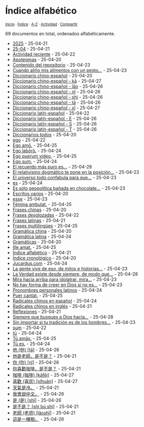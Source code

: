# Índice alfabético
<sup>[Inicio](https://github.com/jucardus/jucardus.github.io/repo/blob/main/readme.md) · [Índice](https://github.com/jucardus/jucardus.github.io/repo/blob/main/readme.md#contenido) · [A-Z](https://github.com/jucardus/jucardus.github.io/repo/blob/main/indices/alfabetico.md) · [Actividad](https://github.com/jucardus/jucardus.github.io/repo/blob/main/indices/actividad.md) · [Compartir](https://x.com/intent/tweet?text=%C3%8Dndice%20alfab%C3%A9tico%20de%20las%20entradas%20en%20Jucardus.%0A%E2%86%92%20https%3A%2F%2Fgithub.com%2Fjucardus%2Frepo%2Fblob%2Fmain%2Findices%2Falfabetico.md%0A%0A%23indcs_jucardus%0A%40jucardus)</sup>

69 documentos en total, ordenados alfabéticamente.

* [2025](https://github.com/jucardus/jucardus.github.io/repo/blob/main/contenido/25/25.md) - 25-04-21
* [25-04](https://github.com/jucardus/jucardus.github.io/repo/blob/main/contenido/25/04/25-04.md) - 25-04-21
* [Actividad reciente](https://github.com/jucardus/jucardus.github.io/repo/blob/main/indices/actividad.md) - 25-04-22
* [Apotegmas](https://github.com/jucardus/jucardus.github.io/repo/blob/main/indices/apotegmas.md) - 25-04-20
* [Contenido del repositorio](https://github.com/jucardus/jucardus.github.io/repo/blob/main/contenido/contenido.md) - 25-04-23
* [Cuando aliño mis alimentos con un pesto...](https://github.com/jucardus/jucardus.github.io/repo/blob/main/contenido/25/04/23/cuando-alino-mis-alimentos-con.md) - 25-04-23
* [Diccionario chino-español](https://github.com/jucardus/jucardus.github.io/repo/blob/main/indices/chino-espanol.md) - 25-04-20
* [Diccionario chino-español - kā](https://github.com/jucardus/jucardus.github.io/repo/blob/main/indices/chino-espanol-ka1.md) - 25-04-27
* [Diccionario chino-español - lǎo](https://github.com/jucardus/jucardus.github.io/repo/blob/main/indices/chino-espanol-lao3.md) - 25-04-26
* [Diccionario chino-español - nǐ](https://github.com/jucardus/jucardus.github.io/repo/blob/main/indices/chino-espanol-ni3.md) - 25-04-26
* [Diccionario chino-español - shì](https://github.com/jucardus/jucardus.github.io/repo/blob/main/indices/chino-espanol-shi4.md) - 25-04-26
* [Diccionario chino-español - tā](https://github.com/jucardus/jucardus.github.io/repo/blob/main/indices/chino-espanol-ta1.md) - 25-04-26
* [Diccionario chino-español - xǐ](https://github.com/jucardus/jucardus.github.io/repo/blob/main/indices/chino-espanol-xi3.md) - 25-04-27
* [Diccionario latín-español](https://github.com/jucardus/jucardus.github.io/repo/blob/main/indices/latin-espanol.md) - 25-04-22
* [Diccionario latín-español - E](https://github.com/jucardus/jucardus.github.io/repo/blob/main/indices/latin-espanol-e.md) - 25-04-26
* [Diccionario latín-español - S](https://github.com/jucardus/jucardus.github.io/repo/blob/main/indices/latin-espanol-s.md) - 25-04-26
* [Diccionario latín-español - T](https://github.com/jucardus/jucardus.github.io/repo/blob/main/indices/latin-espanol-t.md) - 25-04-26
* [Diccionarios todos](https://github.com/jucardus/jucardus.github.io/repo/blob/main/indices/diccionarios.md) - 25-04-20
* [ego](https://github.com/jucardus/jucardus.github.io/repo/blob/main/contenido/25/04/22/ego.md) - 25-04-22
* [Ego amō.](https://github.com/jucardus/jucardus.github.io/repo/blob/main/contenido/25/04/25/ego-amo.md) - 25-04-25
* [Ego labōrō.](https://github.com/jucardus/jucardus.github.io/repo/blob/main/contenido/25/04/24/ego-laboro.md) - 25-04-24
* [Ego puerum video.](https://github.com/jucardus/jucardus.github.io/repo/blob/main/contenido/25/04/25/ego-puerum-video.md) - 25-04-25
* [Ego sum.](https://github.com/jucardus/jucardus.github.io/repo/blob/main/contenido/25/04/24/ego-sum.md) - 25-04-24
* [El recuerdo más puro es...](https://github.com/jucardus/jucardus.github.io/repo/blob/main/contenido/25/04/28/el-recuerdo-mas-puro-es.md) - 25-04-28
* [El relativismo dogmático te pone en la posición...](https://github.com/jucardus/jucardus.github.io/repo/blob/main/contenido/25/04/23/el-relativismo-dogmatico-te-pone.md) - 25-04-23
* [El universo todo confabula para que...](https://github.com/jucardus/jucardus.github.io/repo/blob/main/contenido/25/04/23/el-universo-todo-confabula-para.md) - 25-04-23
* [es](https://github.com/jucardus/jucardus.github.io/repo/blob/main/contenido/25/04/24/es.md) - 25-04-24
* [Es sólo geopolítica bañada en chocolate...](https://github.com/jucardus/jucardus.github.io/repo/blob/main/contenido/25/04/23/es-solo-geopolitica-banada-en.md) - 25-04-23
* [Escritos varios](https://github.com/jucardus/jucardus.github.io/repo/blob/main/indices/escritos.md) - 25-04-20
* [esse](https://github.com/jucardus/jucardus.github.io/repo/blob/main/contenido/25/04/23/esse.md) - 25-04-23
* [Fēmina ambulat.](https://github.com/jucardus/jucardus.github.io/repo/blob/main/contenido/25/04/25/femina-ambulat.md) - 25-04-25
* [Frases chinas](https://github.com/jucardus/jucardus.github.io/repo/blob/main/indices/frases-chinas.md) - 25-04-20
* [Frases desglozadas](https://github.com/jucardus/jucardus.github.io/repo/blob/main/indices/frases.md) - 25-04-22
* [Frases latinas](https://github.com/jucardus/jucardus.github.io/repo/blob/main/indices/frases-latinas.md) - 25-04-21
* [Frases multilingües](https://github.com/jucardus/jucardus.github.io/repo/blob/main/indices/frases-multilingues.md) - 25-04-25
* [Gramática china](https://github.com/jucardus/jucardus.github.io/repo/blob/main/indices/gramatica-china.md) - 25-04-20
* [Gramática latina](https://github.com/jucardus/jucardus.github.io/repo/blob/main/indices/gramatica-latina.md) - 25-04-24
* [Gramáticas](https://github.com/jucardus/jucardus.github.io/repo/blob/main/indices/gramaticas.md) - 25-04-20
* [Ille amat.](https://github.com/jucardus/jucardus.github.io/repo/blob/main/contenido/25/04/25/ille-amat.md) - 25-04-25
* [Índice alfabético](https://github.com/jucardus/jucardus.github.io/repo/blob/main/indices/alfabetico.md) - 25-04-21
* [Índice cronológico](https://github.com/jucardus/jucardus.github.io/repo/blob/main/indices/cronologico.md) - 25-04-20
* [Jucardus.com](https://github.com/jucardus/jucardus.github.io/repo/blob/main/readme.md) - 25-04-24
* [La gente vive de eso, de mitos e historias...](https://github.com/jucardus/jucardus.github.io/repo/blob/main/contenido/25/04/23/la-gente-vive-de-eso.md) - 25-04-23
* [La Verdad existe desde siempre, de modo que...](https://github.com/jucardus/jucardus.github.io/repo/blob/main/contenido/25/04/28/la-verdad-existe-desde-siempre.md) - 25-04-28
* [Mira hacia arriba para idolatrar, mira...](https://github.com/jucardus/jucardus.github.io/repo/blob/main/contenido/25/04/23/mira-hacia-arriba-para-idolatrar.md) - 25-04-23
* [No hay forma de creer en Dios si no es...](https://github.com/jucardus/jucardus.github.io/repo/blob/main/contenido/25/04/23/no-hay-forma-de-creer-en.md) - 25-04-23
* [Pronombres personales latinos](https://github.com/jucardus/jucardus.github.io/repo/blob/main/contenido/25/04/24/pronombres-personales-latinos.md) - 25-04-24
* [Puer cantat.](https://github.com/jucardus/jucardus.github.io/repo/blob/main/contenido/25/04/25/puer-cantat.md) - 25-04-25
* [Radicales chinos en español](https://github.com/jucardus/jucardus.github.io/repo/blob/main/contenido/25/04/24/radicales-chinos-espanol.md) - 25-04-24
* [Radicales chinos en inglés](https://github.com/jucardus/jucardus.github.io/repo/blob/main/contenido/25/04/21/radicales-chinos-ingles.md) - 25-04-21
* [Reflexiones](https://github.com/jucardus/jucardus.github.io/repo/blob/main/indices/reflexiones.md) - 25-04-21
* [Siempre que busques a Dios hacia...](https://github.com/jucardus/jucardus.github.io/repo/blob/main/contenido/25/04/28/siempre-que-busques-a-dios.md) - 25-04-28
* [Sin importar si tu tradición es de los hombres...](https://github.com/jucardus/jucardus.github.io/repo/blob/main/contenido/25/04/23/sin-importar-si-tu-tradicion.md) - 25-04-23
* [sum](https://github.com/jucardus/jucardus.github.io/repo/blob/main/contenido/25/04/22/sum.md) - 25-04-22
* [tū](https://github.com/jucardus/jucardus.github.io/repo/blob/main/contenido/25/04/24/tu.md) - 25-04-24
* [Tū amās.](https://github.com/jucardus/jucardus.github.io/repo/blob/main/contenido/25/04/25/tu-amas.md) - 25-04-25
* [Tū es.](https://github.com/jucardus/jucardus.github.io/repo/blob/main/contenido/25/04/24/tu-es.md) - 25-04-24
* [他 (他) [tā]](https://github.com/jucardus/jucardus.github.io/repo/blob/main/contenido/25/04/26/ta1-20182.md) - 25-04-26
* [他是老師，是不是？](https://github.com/jucardus/jucardus.github.io/repo/blob/main/contenido/25/04/20/ta1-shi4-lao3-shi1-shi4-bu2-shi4.md) - 25-04-21
* [你 (你) [nǐ]](https://github.com/jucardus/jucardus.github.io/repo/blob/main/contenido/25/04/26/ni3-20320.md) - 25-04-26
* [你喜歡咖啡，是不是？](https://github.com/jucardus/jucardus.github.io/repo/blob/main/contenido/25/04/20/ni3-xi3-huan1-ka1-fei1-shi4-bu2-shi4.md) - 25-04-21
* [咖啡 (咖啡) [kāfēi]](https://github.com/jucardus/jucardus.github.io/repo/blob/main/contenido/25/04/27/ka1-fei1.md) - 25-04-27
* [喜歡 (喜欢) [xǐhuān]](https://github.com/jucardus/jucardus.github.io/repo/blob/main/contenido/25/04/27/xi3-huan1.md) - 25-04-27
* [天氣是冷。](https://github.com/jucardus/jucardus.github.io/repo/blob/main/contenido/25/04/21/tian1-qi4-shi4-leng3.md) - 25-04-21
* [我會說中文。](https://github.com/jucardus/jucardus.github.io/repo/blob/main/contenido/25/04/26/wo3-hui4-shuo1-zhong1-wen2.md) - 25-04-26
* [是 (是) [shì]](https://github.com/jucardus/jucardus.github.io/repo/blob/main/contenido/25/04/26/shi4-26159.md) - 25-04-26
* [是不是？ [shì bú shì]](https://github.com/jucardus/jucardus.github.io/repo/blob/main/contenido/25/04/20/shi4-bu2-shi4.md) - 25-04-21
* [老師 (老师) [lǎoshī]](https://github.com/jucardus/jucardus.github.io/repo/blob/main/contenido/25/04/21/lao3-shi1.md) - 25-04-21
* [這是一棵樹。](https://github.com/jucardus/jucardus.github.io/repo/blob/main/contenido/25/04/26/zhe4-shi2-yi1-ke1-shu4.md) - 25-04-26
